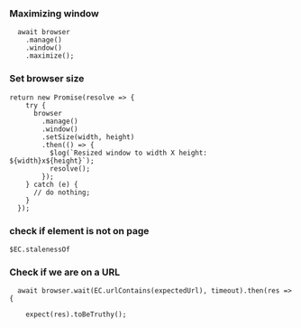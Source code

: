 
### Maximizing window
```
  await browser
    .manage()
    .window()
    .maximize();
```


### Set browser size
```
return new Promise(resolve => {
    try {
      browser
        .manage()
        .window()
        .setSize(width, height)
        .then(() => {
          $log(`Resized window to width X height: ${width}x${height}`);
          resolve();
        });
    } catch (e) {
      // do nothing;
    }
  });
```

### check if element is not on page
```
$EC.stalenessOf
```

### Check if we are on a URL 
```
  await browser.wait(EC.urlContains(expectedUrl), timeout).then(res => {
 
    expect(res).toBeTruthy();
```
